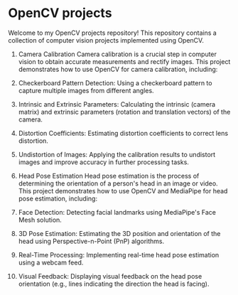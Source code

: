 # OpenCV projects
Welcome to my OpenCV projects repository! This repository contains a collection of computer vision projects implemented using OpenCV. 

1. Camera Calibration
Camera calibration is a crucial step in computer vision to obtain accurate measurements and rectify images. This project demonstrates how to use OpenCV for camera calibration, including:
  1. Checkerboard Pattern Detection: Using a checkerboard pattern to capture multiple images from different angles.
  2. Intrinsic and Extrinsic Parameters: Calculating the intrinsic (camera matrix) and extrinsic parameters (rotation and translation vectors) of the camera.
  3. Distortion Coefficients: Estimating distortion coefficients to correct lens distortion.
  4. Undistortion of Images: Applying the calibration results to undistort images and improve accuracy in further processing tasks.

2. Head Pose Estimation
Head pose estimation is the process of determining the orientation of a person's head in an image or video. This project demonstrates how to use OpenCV and MediaPipe for head pose estimation, including:
  1. Face Detection: Detecting facial landmarks using MediaPipe's Face Mesh solution.
  2. 3D Pose Estimation: Estimating the 3D position and orientation of the head using Perspective-n-Point (PnP) algorithms.
  3. Real-Time Processing: Implementing real-time head pose estimation using a webcam feed.
  4. Visual Feedback: Displaying visual feedback on the head pose orientation (e.g., lines indicating the direction the head is facing).
